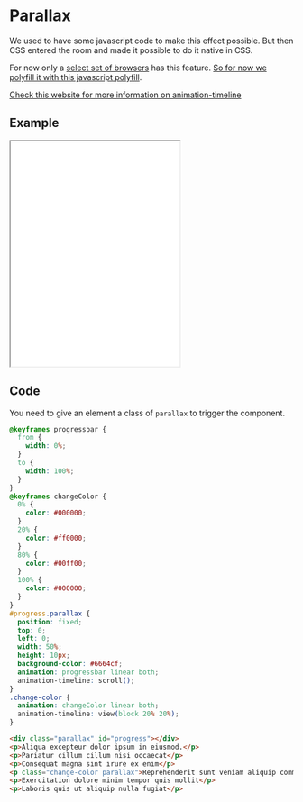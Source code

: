 # Parallax

We used to have some javascript code to make this effect possible. But then CSS entered the room and made it possible to do it native in CSS.

For now only a [select set of browsers](https://caniuse.com/?search=animation-timeline) has this feature. [So for now we polyfill it with this javascript polyfill](https://github.com/flackr/scroll-timeline).

[Check this website for more information on animation-timeline](https://developer.mozilla.org/en-US/docs/Web/CSS/animation-timeline)

## Example

<iframe src="../examples/parallax.html" height="400"></iframe>

## Code

You need to give an element a class of `parallax` to trigger the component.

```css
@keyframes progressbar {
  from {
    width: 0%;
  }
  to {
    width: 100%;
  }
}
@keyframes changeColor {
  0% {
    color: #000000;
  }
  20% {
    color: #ff0000;
  }
  80% {
    color: #00ff00;
  }
  100% {
    color: #000000;
  }
}
#progress.parallax {
  position: fixed;
  top: 0;
  left: 0;
  width: 50%;
  height: 10px;
  background-color: #6664cf;
  animation: progressbar linear both;
  animation-timeline: scroll();
}
.change-color {
  animation: changeColor linear both;
  animation-timeline: view(block 20% 20%);
}
```

```html
<div class="parallax" id="progress"></div>
<p>Aliqua excepteur dolor ipsum in eiusmod.</p>
<p>Pariatur cillum cillum nisi occaecat</p>
<p>Consequat magna sint irure ex enim</p>
<p class="change-color parallax">Reprehenderit sunt veniam aliquip commodo.</p>
<p>Exercitation dolore minim tempor quis mollit</p>
<p>Laboris quis ut aliquip nulla fugiat</p>
```
